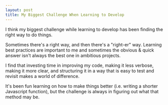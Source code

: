 ```yaml
---
layout: post
title: My Biggest Challenge When Learning to Develop
---
```


I think my biggest challenge while learning to develop has been finding the right way to do things.

Sometimes there's a right way, and then there's a "right-er" way.  Learning best practices are important to me and sometimes the obvious & quick answer isn't always the best one in ambitious projects.

I find that investing time in improving my code, making it less verbose, making it more clear, and structuring it in a way that is easy to test and revisit makes a world of difference.

It's been fun learning on how to make things better (i.e. writing a shorter Javascript function), but the challenge is always in figuring out what that method may be.